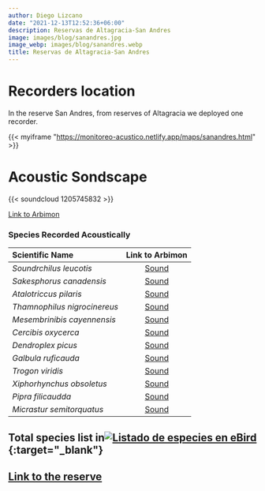 ```yaml
---
author: Diego Lizcano
date: "2021-12-13T12:52:36+06:00"
description: Reservas de Altagracia-San Andres
image: images/blog/sanandres.jpg
image_webp: images/blog/sanandres.webp
title: Reservas de Altagracia-San Andres
---
```


# Recorders location


In the reserve San Andres, from reserves of Altagracia we deployed one recorder.

{{< myiframe "https://monitoreo-acustico.netlify.app/maps/sanandres.html" >}}


# Acoustic Sondscape

{{< soundcloud 1205745832 >}}


[Link to Arbimon](https://arbimon.rfcx.org/project/destinos-awake/visualizer/rec/47007811?gain=2)


### Species Recorded Acoustically


|__Scientific Name__| Link to Arbimon|
| :---        |     :----:   |
|_Soundrchilus leucotis_|	 	[Sound](	https://arbimon.rfcx.org/project/destinos-awake/visualizer/rec/47009786	)	|
|_Sakesphorus canadensis_|	 	[Sound](	https://arbimon.rfcx.org/project/destinos-awake/visualizer/rec/47009219	)	|
|_Atalotriccus pilaris_|	 	[Sound](	https://arbimon.rfcx.org/project/destinos-awake/visualizer/rec/47006065	)	|
|_Thamnophilus nigrocinereus_|	 	[Sound](	https://arbimon.rfcx.org/project/destinos-awake/visualizer/rec/47009759	)	|
|_Mesembrinibis cayennensis_|	 	[Sound](	https://arbimon.rfcx.org/project/destinos-awake/visualizer/rec/47009887	)	|
|_Cercibis oxycerca_|	 	[Sound](	https://arbimon.rfcx.org/project/destinos-awake/visualizer/rec/47009159	)	|
|_Dendroplex picus_|	 	[Sound](	https://arbimon.rfcx.org/project/destinos-awake/visualizer/rec/47009149	)	|
|_Galbula ruficauda_|	 	[Sound](	https://arbimon.rfcx.org/project/destinos-awake/visualizer/rec/47009233	)	|
|_Trogon viridis_|	 	[Sound](	https://arbimon.rfcx.org/project/destinos-awake/visualizer/rec/47009278	)	|
|_Xiphorhynchus obsoletus_|	 	[Sound](	https://arbimon.rfcx.org/project/destinos-awake/visualizer/rec/47009437	)	|
|_Pipra filicaudda_|	 	[Sound](	https://arbimon.rfcx.org/project/destinos-awake/visualizer/rec/47009437	)	|
|_Micrastur semitorquatus_|	 	[Sound](	https://arbimon.rfcx.org/project/destinos-awake/visualizer/rec/47006296	)	|



## Total species list in[![Listado de especies en eBird](/images/blog/Logo_ebird.png "Reservas de Altagracia-San Andres")](https://ebird.org/colombia/hotspot/L8523151){:target="_blank"}



## [Link to the reserve](https://es-la.facebook.com/aicaaltagracia/)




